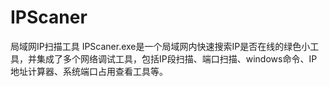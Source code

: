 # IPScaner
局域网IP扫描工具 IPScaner.exe是一个局域网内快速搜索IP是否在线的绿色小工具，并集成了多个网络调试工具，包括IP段扫描、端口扫描、windows命令、IP地址计算器、系统端口占用查看工具等。
